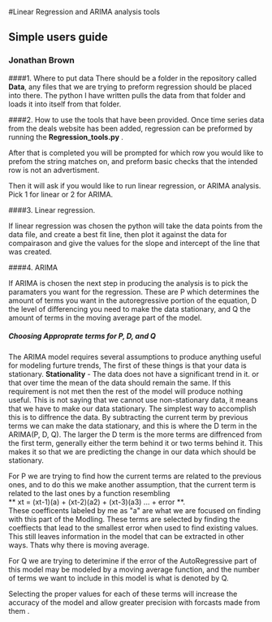 #Linear Regression and ARIMA analysis tools
## Simple users guide 
### Jonathan Brown

####1. Where to put data
There should be a folder in the repository called **Data**, any files that we are trying to preform regression should be placed into there. The python I have written pulls the data from that folder and loads it into itself from that folder. 

####2. How to use the tools that have been provided.
Once time series data from the deals website has been added, regression can be preformed by running the **Regression_tools.py** .

After that is completed you will be prompted for which row you would like  to prefom the string matches on, and preform basic checks that the intended row is not an advertisment.  

Then it will ask if you would like to run linear regression, or ARIMA analysis.
Pick 1 for linear or 2 for ARIMA.

####3. Linear regression.

If linear regression was chosen the python will take the data points from the data file, and create a best fit line, then plot it against the data for compairason and give the values for the slope and intercept of the line that was created. 

####4. ARIMA 

If ARIMA is chosen the next step in producing the analysis is to pick the paramaters you want for the regression. These are P which determines the amount of terms you want in the autoregressive portion of the equation, D the level of differencing you need to make the data stationary, and Q the amount of terms in the moving average part of the model. 

##### Choosing Approprate terms for P, D, and Q

The ARIMA model requires several assumptions to produce anything useful for modeling furture trends, The first of these things is that your data is stationary. 
**Stationality**  - The data does not have a significant trend in it. or that over time the mean of the data should remain the same. 
If this requirement is not met then the rest of the model will produce nothing useful. 
This is not saying that we cannot use non-stationary data, it means that we have to make our data stationary. The simplest way to accomplish this is to diffrence the data. 
By subtracting the current term by previous terms we can make the data stationary, and this is where the D term in the ARIMA(P, D, Q). 
The larger the D term is the more terms are diffrenced from the first term, generally either the term behind it or two terms behind it. This makes it so that we are predicting the change in our data which should be stationary. 

For P we are trying to find how the current terms are related to the previous ones, and to do this we make another assumption, that the current term is related to the last ones by a function resembling   
** xt = (xt-1)(a) + (xt-2)(a2) + (xt-3)(a3)  ...  + error **.  
These coefficents labeled by me as "a" are what we are focused on finding with this part of the Modling. These terms are selected by finding the coeffiects that lead to the smallest error when used to find existing values. This still leaves information in the model that can be extracted in other ways. Thats why there is moving average. 

For Q we are trying to deterimine if the error of the AutoRegressive part of this model may be modeled by a moving average function, and the number of terms we want to include in this model is what is denoted by Q. 

Selecting the proper values for each of these terms will increase the accuracy of the model and allow greater precision with forcasts made from them . 